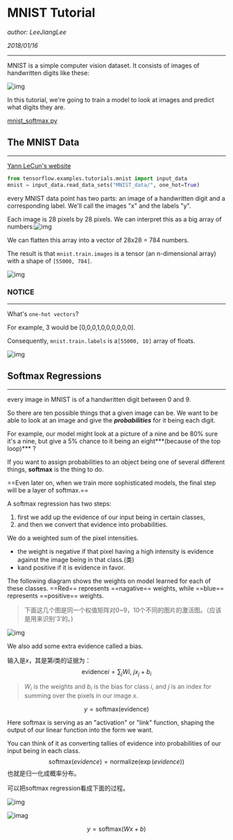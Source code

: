 # MNIST Tutorial

*author: LeeJiangLee*

*2018/01/16*

---

MNIST is a simple computer vision dataset. It consists of images of handwritten digits like these:

![img](https://www.tensorflow.org/images/MNIST.png)





In this tutorial, we're going to train a model to look at images and predict what digits they are.

[mnist_softmax.py](https://www.github.com/tensorflow/tensorflow/blob/r1.4/tensorflow/examples/tutorials/mnist/mnist_softmax.py)



## The MNIST Data

---

[Yann LeCun's website](http://yann.lecun.com/exdb/mnist/)

```python
from tensorflow.examples.tutorials.mnist import input_data
mnist = input_data.read_data_sets("MNIST_data/", one_hot=True)
```

every MNIST data point has two parts: an image of a handwritten digit and a corresponding label. We'll call the images "x" and the labels "y".

Each image is 28 pixels by 28 pixels. We can interpret this as a big array of numbers:![img](https://www.tensorflow.org/images/MNIST-Matrix.png)

We can flatten this array into a vector of 28x28 = 784 numbers. 

The result is that `mnist.train.images` is a tensor (an n-dimensional array) with a shape of `[55000, 784]`. 

![img](https://www.tensorflow.org/images/mnist-train-xs.png)

### NOTICE

---

What's `one-hot vectors`?

For example, 3 would be [0,0,0,1,0,0,0,0,0,0]. 

Consequently, `mnist.train.labels` is a`[55000, 10]` array of floats.

![img](https://www.tensorflow.org/images/mnist-train-ys.png)





## Softmax Regressions

---

every image in MNIST is of a handwritten digit between 0 and 9. 

So there are ten possible things that a given image can be. We want to be able to look at an image and give the ***probabilities*** for it being each digit.

For example, our model might look at a picture of a nine and be 80% sure it's a nine, but give a 5% chance to it being an eight***(because of the top loop)***  ?

If you want to assign probabilities to an object being one of several different things, **softmax** is the thing to do.

==Even later on, when we train more sophisticated models, the final step will be a layer of softmax.==

A softmax regression has two steps:

1. first we add up the evidence of our input being in certain classes,
2. and then we convert that evidence into probabilities.

We do a weighted sum of the pixel intensities.

- the weight is negative if that pixel having a high intensity is evidence against the image being in that class.(类)
- kand positive if it is evidence in favor.

The following diagram shows the weights on model learned for each of these classes. ==Red== represents ==nagative== weights, while ==blue== represents ==positive== weights.

> 下面这几个图是同一个权值矩阵对0~9，10个不同的图片的激活图。（应该是用来识别‘3’的。)

![img](https://www.tensorflow.org/images/softmax-weights.png)



We also add some extra evidence called a bias. 

输入是$x$，其是第$i$类的证据为：
$$
\text{evidence}i = \sum_j W{i,~j}x_j + b_i
$$

> $W_i$ is the weights and $b_i$ is the bias for class $i$, and $j$ is an index for summing over the pixels in our image x.

$$
y=\text{softmax}(\text{evidence})
$$

Here softmax is serving as an "activation" or "link" function, shaping the output of our linear function into the form we want.

 You can think of it as converting tallies of evidence into probabilities of our input being in each class.
$$
\text{softmax}(evidence) = \text{normalize}(\exp(evidence))
$$
也就是归一化成概率分布。

可以把softmax regression看成下面的过程。

![img](https://www.tensorflow.org/images/softmax-regression-scalargraph.png)

![imag](https://www.tensorflow.org/images/softmax-regression-vectorequation.png)


$$
y = \text{softmax}(Wx+b)
$$
